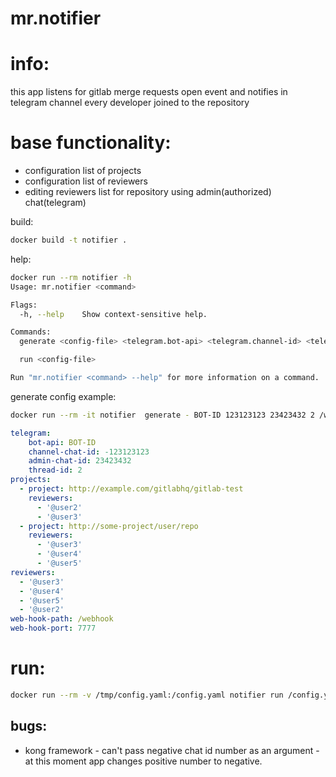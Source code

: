 # mr.notifier

info:
=====
this app listens for gitlab merge requests open event and notifies in telegram channel every developer joined to the repository

base functionality:
===================
- configuration list of projects
- configuration list of reviewers
- editing reviewers list for repository using admin(authorized) chat(telegram)

build:
```bash
docker build -t notifier .
```

help:
```bash
docker run --rm notifier -h
Usage: mr.notifier <command>

Flags:
  -h, --help    Show context-sensitive help.

Commands:
  generate <config-file> <telegram.bot-api> <telegram.channel-id> <telegram.admin-id> <telegram.thread-id> <web-hook-path> <webhook-port> <new-projects> ...

  run <config-file>

Run "mr.notifier <command> --help" for more information on a command.
```

generate config example:
```bash
docker run --rm -it notifier  generate - BOT-ID 123123123 23423432 2 /webhook 7777 http://example.com/gitlabhq/gitlab-test,@user2,@user3 http://some-project/user/repo,@user3,@user4,@user5 
```

```yaml
telegram:
    bot-api: BOT-ID
    channel-chat-id: -123123123
    admin-chat-id: 23423432
    thread-id: 2
projects:
  - project: http://example.com/gitlabhq/gitlab-test
    reviewers:
      - '@user2'
      - '@user3'
  - project: http://some-project/user/repo
    reviewers:
      - '@user3'
      - '@user4'
      - '@user5'
reviewers:
  - '@user3'
  - '@user4'
  - '@user5'
  - '@user2'
web-hook-path: /webhook
web-hook-port: 7777
```

run:
====
```bash
docker run --rm -v /tmp/config.yaml:/config.yaml notifier run /config.yaml
```

bugs:
-----
- kong framework - can't pass negative chat id number as an argument - at this moment app changes positive number to negative.